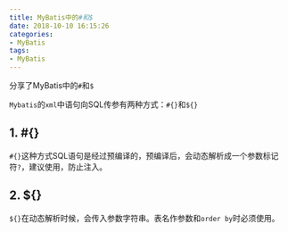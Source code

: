 ```yaml
---
title: MyBatis中的#和$
date: 2018-10-10 16:15:26
categories: 
- MyBatis
tags: 
- MyBatis
---
```

分享了MyBatis中的`#`和`$`
<!-- more -->

`Mybatis`的`xml`中语句向SQL传参有两种方式：`#{}`和`${}`
## 1. #{}
`#{}`这种方式SQL语句是经过预编译的，预编译后，会动态解析成一个参数标记符`?`，建议使用，防止注入。
## 2. ${}
`${}`在动态解析时候，会传入参数字符串。表名作参数和`order by`时必须使用。




